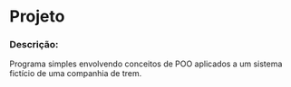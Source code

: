 # Projeto
### Descrição: 
Programa simples envolvendo conceitos de POO aplicados a um sistema fictício de uma companhia de trem.
